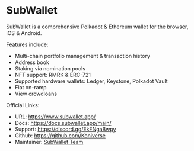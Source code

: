 # SubWallet

SubWallet is a comprehensive Polkadot & Ethereum wallet for the browser, iOS & Android. 

Features include:
- Multi-chain portfolio management & transaction history
- Address book
- Staking via nomination pools
- NFT support: RMRK & ERC-721
- Supported hardware wallets: Ledger, Keystone, Polkadot Vault
- Fiat on-ramp
- View crowdloans

Official Links:
- URL: https://www.subwallet.app/
- Docs: https://docs.subwallet.app/main/
- Support: https://discord.gg/EkFNgaBwpy
- Github: https://github.com/Koniverse
- Maintainer: [SubWallet Team](/actors/subwallet)